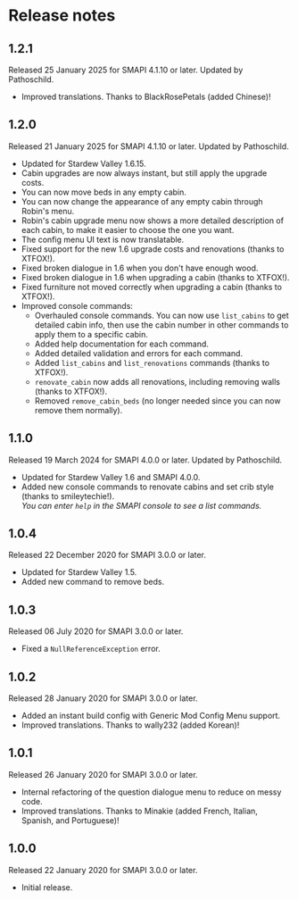 ﻿# Release notes
## 1.2.1
Released 25 January 2025 for SMAPI 4.1.10 or later. Updated by Pathoschild.

* Improved translations. Thanks to BlackRosePetals (added Chinese)!

## 1.2.0
Released 21 January 2025 for SMAPI 4.1.10 or later. Updated by Pathoschild.

- Updated for Stardew Valley 1.6.15.
- Cabin upgrades are now always instant, but still apply the upgrade costs.
- You can now move beds in any empty cabin.
- You can now change the appearance of any empty cabin through Robin's menu.
- Robin's cabin upgrade menu now shows a more detailed description of each cabin, to make it easier to choose the one you want.
- The config menu UI text is now translatable.
- Fixed support for the new 1.6 upgrade costs and renovations (thanks to XTFOX!).
- Fixed broken dialogue in 1.6 when you don't have enough wood.
- Fixed broken dialogue in 1.6 when upgrading a cabin (thanks to XTFOX!).
- Fixed furniture not moved correctly when upgrading a cabin (thanks to XTFOX!).
- Improved console commands:
  - Overhauled console commands. You can now use `list_cabins` to get detailed cabin info, then use the cabin number in other commands to apply them to a specific cabin.
  - Added help documentation for each command.
  - Added detailed validation and errors for each command.
  - Added `list_cabins` and `list_renovations` commands (thanks to XTFOX!).
  - `renovate_cabin` now adds all renovations, including removing walls (thanks to XTFOX!).
  - Removed `remove_cabin_beds` (no longer needed since you can now remove them normally).

## 1.1.0
Released 19 March 2024 for SMAPI 4.0.0 or later. Updated by Pathoschild.

- Updated for Stardew Valley 1.6 and SMAPI 4.0.0.
- Added new console commands to renovate cabins and set crib style (thanks to smileytechie!).  
  _You can enter `help` in the SMAPI console to see a list commands._

## 1.0.4
Released 22 December 2020 for SMAPI 3.0.0 or later.

- Updated for Stardew Valley 1.5.
- Added new command to remove beds.

## 1.0.3
Released 06 July 2020 for SMAPI 3.0.0 or later.

- Fixed a `NullReferenceException` error.

## 1.0.2
Released 28 January 2020 for SMAPI 3.0.0 or later.

- Added an instant build config with Generic Mod Config Menu support.
- Improved translations. Thanks to wally232 (added Korean)!

## 1.0.1
Released 26 January 2020 for SMAPI 3.0.0 or later.

- Internal refactoring of the question dialogue menu to reduce on messy code.
- Improved translations. Thanks to Minakie (added French, Italian, Spanish, and Portuguese)!

## 1.0.0
Released 22 January 2020 for SMAPI 3.0.0 or later.

- Initial release.
